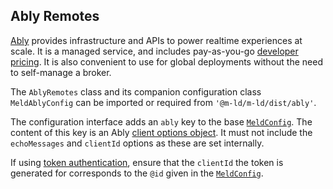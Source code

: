 ## Ably Remotes
[Ably](https://www.ably.io/) provides infrastructure and APIs to power realtime
experiences at scale. It is a managed service, and includes pay-as-you-go
[developer pricing](https://www.ably.io/pricing). It is also convenient to use
for global deployments without the need to self-manage a broker.

The `AblyRemotes` class and its companion configuration class `MeldAblyConfig`
can be imported or required from `'@m-ld/m-ld/dist/ably'`.

The configuration interface adds an `ably` key to the base
[`MeldConfig`](interfaces/meldconfig.html). The content of this key is an Ably
[client options
object](https://www.ably.io/documentation/realtime/usage#client-options). It
must not include the `echoMessages` and `clientId` options as these are set
internally.

If using [token
authentication](https://www.ably.io/documentation/core-features/authentication#token-authentication),
ensure that the `clientId` the token is generated for corresponds to the `@id`
given in the [`MeldConfig`](interfaces/meldconfig.html).